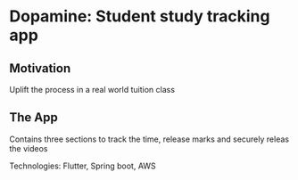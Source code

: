 # Dopamine: Student study tracking app

## Motivation

Uplift the process in a real world tuition class

## The App

Contains three sections to track the time, release marks and securely releas the videos

Technologies: Flutter, Spring boot, AWS 
